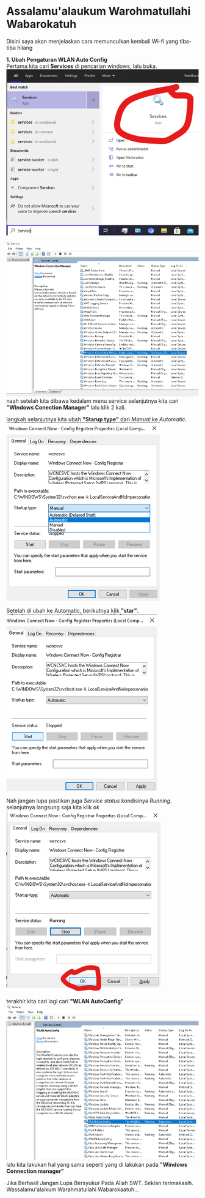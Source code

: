 # Assalamu'alaukum Warohmatullahi Wabarokatuh <br>
Disini saya akan menjelaskan cara memunculkan kembali Wi-fi yang tiba-tiba hilang <br>

**1. Ubah Pengaturan WLAN Auto Config** <br>
Pertama kita cari **Services** di pencarian windows, lalu buka. <br>
![Gambar](gambar/gambar1.png) <br>

![Gambar](gambar/gambar2.png) <br>
naah setelah kita dibawa kedalam menu service selanjutnya kita cari **"Windows Conection Manager"** lalu klik 2 kali. <br>

langkah selanjutnya kita ubah **"Starup type"** dari *Manual* ke *Automatic*. <br>
![Gambar](gambar/gambar4.png) <br>

Setelah di ubah ke Automatic, berikutnya klik **"star"**. <br>
![Gambar](gambar/gambar5.png) <br>

Nah jangan lupa pastikan juga *Service status* kondisinya *Running*. selanjutnya langsung saja kita klik *ok* <br>
![Gambar](gambar/gambar6.png) <br>

terakhir kita cari lagi cari **"WLAN AutoConfig"** <br>
![Gambar](gambar/gambar7.png) <br>
lalu kita lakukan hal yang sama seperti yang di lakukan pada **"Windows Connection manager"**

Jika Berhasil Jangan Lupa Bersyukur Pada Allah SWT. Sekian terimakasih. <br>
Wassalamu'alaikum Warahmatullahi Wabarokaatuh...
